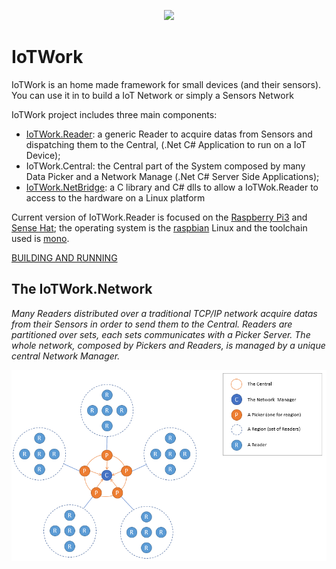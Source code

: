 <p align="center">
    <img src="https://rawgit.com/samnium/IoTWork/master/images/IoTWorl.Logo.png">
</p>

# IoTWork

IoTWork is an home made framework for small devices (and their sensors).
You can use it in to build a IoT Network or simply a Sensors Network

IoTWork project includes three main components:

* [IoTWork.Reader](https://github.com/samnium/IoTWork.Reader): a generic Reader to acquire datas from Sensors and dispatching them to the Central, (.Net C# Application to run on a IoT Device);
* IoTWork.Central: the Central part of the System composed by many Data Picker and a Network Manage (.Net C# Server Side Applications);
* [IoTWork.NetBridge](https://github.com/samnium/IoTWork.NetBridge): a C library and C# dlls to allow a IoTWok.Reader to access to the hardware on a Linux platform


Current version of IoTWork.Reader is focused on the [Raspberry Pi3](https://www.raspberrypi.org/) and [Sense Hat](https://www.raspberrypi.org/products/sense-hat/); the operating system is the [raspbian](https://www.raspbian.org/) Linux and the toolchain used is [mono](http://www.mono-project.com/).

[BUILDING AND RUNNING](https://github.com/samnium/IoTWork/blob/master/BUILDING.md)


## The IoTWork.Network

*Many Readers distributed over a traditional TCP/IP network acquire datas from their Sensors in order to send them to the Central. Readers are partitioned over sets, each sets communicates with a Picker Server. The whole network, composed by Pickers and Readers, is managed by a unique central Network Manager.*


![How IoTWork.Network is made](https://github.com/samnium/IoTWork/blob/master/images/IoTWork.Network.Diagram.1.png)



